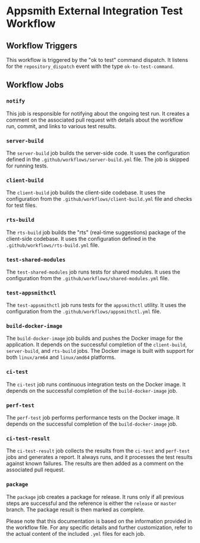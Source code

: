 # Appsmith External Integration Test Workflow

## Workflow Triggers

This workflow is triggered by the "ok to test" command dispatch. It listens for the `repository_dispatch` event with the type `ok-to-test-command`.

## Workflow Jobs

### `notify`

This job is responsible for notifying about the ongoing test run. It creates a comment on the associated pull request with details about the workflow run, commit, and links to various test results.

### `server-build`

The `server-build` job builds the server-side code. It uses the configuration defined in the `.github/workflows/server-build.yml` file. The job is skipped for running tests.

### `client-build`

The `client-build` job builds the client-side codebase. It uses the configuration from the `.github/workflows/client-build.yml` file and checks for test files.

### `rts-build`

The `rts-build` job builds the "rts" (real-time suggestions) package of the client-side codebase. It uses the configuration defined in the `.github/workflows/rts-build.yml` file.

### `test-shared-modules`

The `test-shared-modules` job runs tests for shared modules. It uses the configuration from the `.github/workflows/shared-modules.yml` file.

### `test-appsmithctl`

The `test-appsmithctl` job runs tests for the `appsmithctl` utility. It uses the configuration from the `.github/workflows/appsmithctl.yml` file.

### `build-docker-image`

The `build-docker-image` job builds and pushes the Docker image for the application. It depends on the successful completion of the `client-build`, `server-build`, and `rts-build` jobs. The Docker image is built with support for both `linux/arm64` and `linux/amd64` platforms.

### `ci-test`

The `ci-test` job runs continuous integration tests on the Docker image. It depends on the successful completion of the `build-docker-image` job.

### `perf-test`

The `perf-test` job performs performance tests on the Docker image. It depends on the successful completion of the `build-docker-image` job.

### `ci-test-result`

The `ci-test-result` job collects the results from the `ci-test` and `perf-test` jobs and generates a report. It always runs, and it processes the test results against known failures. The results are then added as a comment on the associated pull request.

### `package`

The `package` job creates a package for release. It runs only if all previous steps are successful and the reference is either the `release` or `master` branch. The package result is then marked as complete.

Please note that this documentation is based on the information provided in the workflow file. For any specific details and further customization, refer to the actual content of the included `.yml` files for each job.
